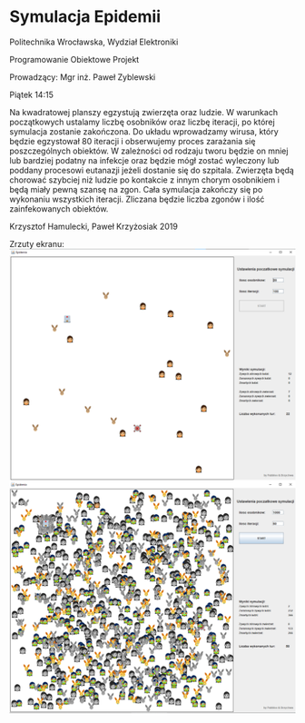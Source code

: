 # Symulacja Epidemii
Politechnika Wrocławska, Wydział Elektroniki

Programowanie Obiektowe Projekt

Prowadzący: Mgr inż. Paweł Zyblewski

Piątek 14:15

Na kwadratowej planszy egzystują zwierzęta oraz ludzie. W warunkach początkowych ustalamy liczbę osobników oraz liczbę iteracji, po której symulacja zostanie zakończona. Do układu wprowadzamy wirusa, który będzie egzystował 80 iteracji  i obserwujemy proces zarażania się poszczególnych obiektów. W zależności od rodzaju tworu będzie on mniej lub bardziej podatny na infekcje oraz będzie mógł zostać wyleczony lub poddany procesowi eutanazji jeżeli dostanie się do szpitala. Zwierzęta będą chorować szybciej niż ludzie po kontakcie z innym chorym osobnikiem i będą miały pewną szansę na zgon. Cała symulacja zakończy się po wykonaniu wszystkich iteracji. Zliczana będzie liczba zgonów i ilość zainfekowanych obiektów.
 
Krzysztof Hamulecki, Paweł Krzyżosiak 2019


Zrzuty ekranu:
![title](/1.png)
![title](/2.png)
